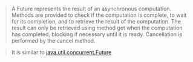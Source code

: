 > A Future represents the result of an asynchronous computation. Methods are provided to check if the computation is complete, to wait for its completion, and to retrieve the result of the computation. The result can only be retrieved using method get when the computation has completed, blocking if necessary until it is ready. Cancellation is performed by the cancel method.

> It is similar to [java.util.concurrent.Future](http://cupi2.uniandes.edu.co/~cupi2/sitio/images/recursos/javadoc/j2se/1.5.0/docs/api/java/util/concurrent/Future.html)